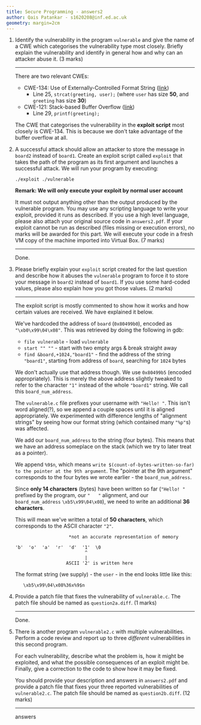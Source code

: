 ```yaml
---
title: Secure Programming - answers2
author: Qais Patankar - s1620208@inf.ed.ac.uk
geometry: margin=2cm
---
```


1. Identify the vulnerability in the program `vulnerable` and give the name of a CWE which categorises the vulnerability type most closely. Briefly explain the vulnerability and identify in general how and why can an attacker abuse it. (3 marks)

    ----

    There are two relevant CWEs:
    - CWE-134: Use of Externally-Controlled Format String ([link](https://cwe.mitre.org/data/definitions/134.html))
        - Line 25, `strcat(greeting, user);` (where `user` has size **50**, and `greeting` has size **30**)
    - CWE-121: Stack-based Buffer Overflow ([link](https://cwe.mitre.org/data/definitions/121.html))
        - Line 29, `printf(greeting);`

    The CWE that categorises the vulnerability in the **exploit script** most closely is CWE-134. This is because we don't take advantage of the buffer overflow at all.



2. A successful attack should allow an attacker to store the message in `board2` instead of `board1`. Create an exploit script called `exploit` that takes the path of the program as its first argument and launches a successful attack. We will run your program by executing:

    ```
    ./exploit ./vulnerable
    ```

    **Remark: We will only execute your exploit by normal user account**

    It must not output anything other than the output produced by the vulnerable program. You may use any scripting language to write your exploit, provided it runs as described. If you use a high level language, please also attach your original source code in `answers2.pdf`. If your exploit cannot be run as described (files missing or execution errors), no marks will be awarded for this part. We will execute your code in a fresh VM copy of the machine imported into Virtual Box. (7 marks)

    ----

    Done.

3. Please briefly explain your `exploit` script created for the last question and describe how it abuses the `vulnerable` program to force it to store your message in `board2` instead of `board1`. If you use some hard-coded values, please also explain how you got those values. (2 marks)

    ----

    The exploit script is mostly commented to show how it works and how certain values are received. We have explained it below.

    We've hardcoded the address of `board` (`0x80499b0`), encoded as `"\xb0\x99\04\x08"`. This was retrieved by doing the following in gdb:
    - `file vulnerable` - load `vulnerable`
    - `start "" ""`  - start with two empty args & break straight away
    - `find &board,+1024,"board1"` - find the address of the string `"board1"`, starting from address of `board`, searching for `1024` bytes

    We don't actually use that address though. We use `0x80499b5` (encoded appropriately). This is merely the above address slightly tweaked to refer to the character `"1"` instead of the whole `"board1"` string. We call this `board_num_address`.

    The `vulnerable.c` file prefixes your username with `"Hello! "`. This isn't word aligned(?), so we append a couple spaces until it is aligned appropriately. We experimented with difference lengths of "alignment strings" by seeing how our format string (which contained many `"%p"`s) was affected.

    We add our `board_num_address` to the string (four bytes). This means that we have an address someplace on the stack (which we try to later treat as a pointer).

    We append `%9$n`, which means `write $(count-of-bytes-written-so-far) to the pointer at the 9th argument`. The "pointer at the 9th argument" corresponds to the four bytes we wrote earlier - the `board_num_address`.

    Since **only 14 characters** (bytes) have been written so far (`"Hello! "` prefixed by the program, our `"   "` alignment, and our `board_num_address` `\xb5\x99\04\x08`), we need to write an additional **36 characters**.

    This will mean we've written a total of **50 characters**, which corresponds to the ASCII character `"2"`.


    ```
                        *not an accurate representation of memory

    'b'  'o'  'a'  'r'  'd'  '1'  \0
                              ^
                              |
                       ASCII '2' is written here
    ```

    The format string (we supply) - the `user` - in the end looks little like this:

    ```
       \xb5\x99\04\x08%36x%9$n
    ```


4. Provide a patch file that fixes the vulnerability of `vulnerable.c`. The patch file should be named as `question2a.diff`. (1 marks)

    ----

    Done.

5. There is another program `vulnerable2.c` with multiple vulnerabilities. Perform a code review and report up to three _different_ vulnerabilities in this second program.

    For each vulnerability, describe what the problem is, how it might be exploited, and what the possible consequences of an exploit might be. Finally, give a correction to the code to show how it may be fixed.

    You should provide your description and answers in `answers2.pdf` and provide a patch file that fixes your three reported vulnerabilities of `vulnerable2.c`. The patch file should be named as `question2b.diff`. (12 marks)

    ----

    answers